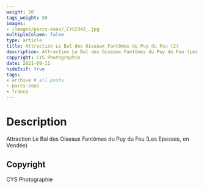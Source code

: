 ```yaml
---
weight: 50
tags_weight: 50
images:
- /images/parcs-zoos/_CYS2343_.jpg
multipleColumn: false
type: article
title: Attraction Le Bal des Oiseaux Fantômes du Puy du Fou (2)
description: Attraction Le Bal des Oiseaux Fantômes du Puy du Fou (Les Epesses, en Vendée)
copyright: CYS Photographie
date: 2021-09-11
hideExif: true
tags:
- archive # all posts
- parcs-zoos
- france
---
```


# Description

Attraction Le Bal des Oiseaux Fantômes du Puy du Fou (Les Epesses, en Vendée)

## Copyright

CYS Photographie

